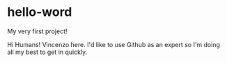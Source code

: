 # hello-word
My very first project!

Hi Humans!
Vincenzo here. I'd like to use Github as an expert so I'm doing all my best to get in quickly. 
